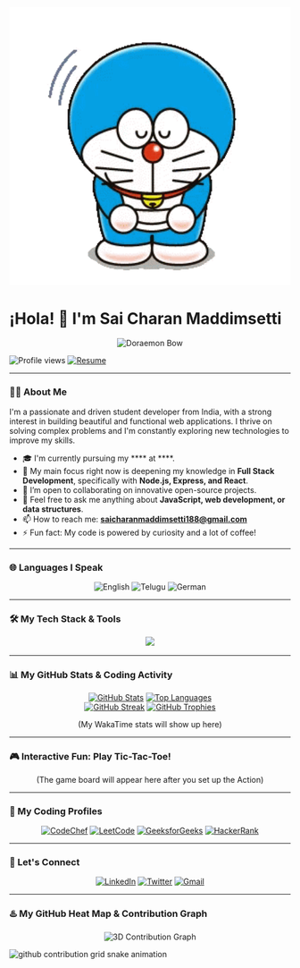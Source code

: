 <p align="center"><img src="download.gif" width="600px"></p> 

<h1 align="left">
 ¡Hola! 👋 I'm Sai Charan Maddimsetti
</h1>

<p align="center">
  <img src="https://media.tenor.com/images/74c97a7f57e22f88c76c5e6c9d2f3c3e/tenor.gif" alt="Doraemon Bow" width="300"/>
</p>

<p align="left">
  <img src="https://komarev.com/ghpvc/?username=Saicharan7777&label=PROFILE+VIEWS&color=00aaff&style=flat-square" alt="Profile views"/>
  <a href="" target="_blank">
    <img src="https://img.shields.io/badge/See_My_Resume-24292e?style=flat-square&logo=visualstudiocode&logoColor=00aaff" alt="Resume"/>
  </a>
</p>

---

### 👨‍💻 About Me

<p>
I'm a passionate and driven student developer from India, with a strong interest in building beautiful and functional web applications. I thrive on solving complex problems and I'm constantly exploring new technologies to improve my skills.
</p>

- 🎓 I'm currently pursuing my **** at ****.
- 🌱 My main focus right now is deepening my knowledge in **Full Stack Development**, specifically with **Node.js, Express, and React**.
- 👯 I’m open to collaborating on innovative open-source projects.
- 💬 Feel free to ask me anything about **JavaScript, web development, or data structures**.
- 📫 How to reach me: **saicharanmaddimsetti188@gmail.com**
- ⚡ Fun fact: My code is powered by curiosity and a lot of coffee!

---

### 🌐 Languages I Speak

<p align="center">
  <img src="https://img.shields.io/badge/English-Fluent-0073E6?style=for-the-badge" alt="English"/>
  <img src="https://img.shields.io/badge/Telugu-Native-F27A24?style=for-the-badge" alt="Telugu"/>
  <img src="https://img.shields.io/badge/German-Learning-lightgrey?style=for-the-badge" alt="German"/>
</p>

---

### 🛠️ My Tech Stack & Tools

<p align="center" name="My Primary Tech Stack">
  <img src="https://skillicons.dev/icons?i=c,cpp,py,java,html,css,js,react,bootstrap,tailwind,aws,git,github,vscode&perline=7" />
</p>

---

### 📊 My GitHub Stats & Coding Activity

<p align="center">
  <a href="https://github.com/Saicharan7777"><img src="https://github-readme-stats.vercel.app/api?username=Saicharan7777&show_icons=true&theme=tokyonight&hide_border=true&include_all_commits=true&count_private=true" alt="GitHub Stats" /></a>
  <a href="https://github.com/Saicharan7777"><img src="https://github-readme-stats.vercel.app/api/top-langs/?username=Saicharan7777&layout=compact&theme=tokyonight&hide_border=true" alt="Top Languages" /></a>
  <br>
  <a href="https://github.com/Saicharan7777"><img src="https://github-readme-streak-stats.herokuapp.com/?user=Saicharan7777&theme=dark&hide_border=true" alt="GitHub Streak"/></a>
  <a href="https://github.com/Saicharan7777"><img src="https://github-profile-trophy.vercel.app/?username=Saicharan7777&theme=dracula&no-frame=true&no-bg=true&margin-w=4" alt="GitHub Trophies"/></a>
</p>

<p align="center">
  (My WakaTime stats will show up here)
</p>

---

### 🎮 Interactive Fun: Play Tic-Tac-Toe!
<p align="center">
  (The game board will appear here after you set up the Action)
</p>

---

### 🧠 My Coding Profiles

<p align="center">
  <a href="https://www.codechef.com/users/msc_355" target="_blank"><img src="https://img.shields.io/badge/CodeChef-5B4638?style=for-the-badge&logo=codechef&logoColor=white" alt="CodeChef" /></a>
  <a href="" target="_blank"><img src="https://img.shields.io/badge/LeetCode-FFA116?style=for-the-badge&logo=leetcode&logoColor=black" alt="LeetCode" /></a>
  <a href="" target="_blank"><img src="https://img.shields.io/badge/GeeksforGeeks-0F9D58?style=for-the-badge&logo=geeksforgeeks&logoColor=white" alt="GeeksforGeeks" /></a>
  <a href="" target="_blank"><img src="https://img.shields.io/badge/HackerRank-2EC866?style=for-the-badge&logo=hackerrank&logoColor=white" alt="HackerRank" /></a>
</p>

---

### 🤝 Let's Connect

<p align="center">
  <a href="" target="_blank"><img src="https://img.shields.io/badge/LinkedIn-0077B5?style=for-the-badge&logo=linkedin&logoColor=white" alt="LinkedIn"/></a>
  <a href="" target="_blank"><img src="https://img.shields.io/badge/Twitter-1DA1F2?style=for-the-badge&logo=twitter&logoColor=white" alt="Twitter"/></a>
  <a href="mailto:saicharanmaddimsetti188@gmail.com" target="_blank"><img src="https://img.shields.io/badge/Gmail-D14836?style=for-the-badge&logo=gmail&logoColor=white" alt="Gmail"/></a>
</p>

---

### ♨️ My GitHub Heat Map & Contribution Graph

<p align="center">
  <img src="https://github-profile-3d-contrib.vercel.app/api?username=Saicharan7777&theme=dark&background=00000000" alt="3D Contribution Graph"/>
</p>

<picture>
  <source media="(prefers-color-scheme: dark)" srcset="https://raw.githubusercontent.com/Saicharan7777/Saicharan7777/output/github-contribution-grid-snake-dark.svg">
  <source media="(prefers-color-scheme: light)" srcset="https://raw.githubusercontent.com/Saicharan7777/Saicharan7777/output/github-contribution-grid-snake.svg">
  <img alt="github contribution grid snake animation" src="https://raw.githubusercontent.com/Saicharan7777/Saicharan7777/output/github-contribution-grid-snake.svg">
</picture>
